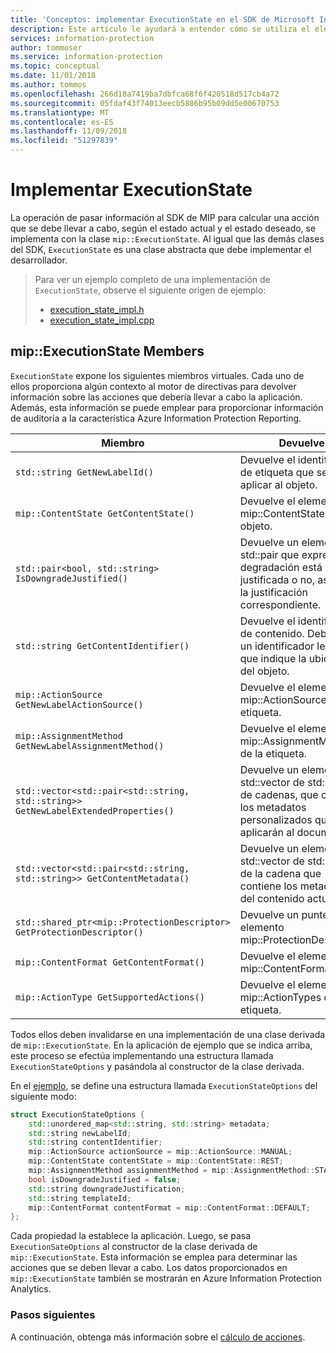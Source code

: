 ```yaml
---
title: 'Conceptos: implementar ExecutionState en el SDK de Microsoft Information Protection'
description: Este artículo le ayudará a entender cómo se utiliza el elemento ExecutionState en el SDK de Microsoft Information Protection para calcular acciones y proporcionar detalles para el registro de auditoría.
services: information-protection
author: tommoser
ms.service: information-protection
ms.topic: conceptual
ms.date: 11/01/2018
ms.author: tommos
ms.openlocfilehash: 266d18a7419ba7dbfca68f6f420518d517cb4a72
ms.sourcegitcommit: 05fdaf43f74013eecb5886b95b09dd5e00670753
ms.translationtype: MT
ms.contentlocale: es-ES
ms.lasthandoff: 11/09/2018
ms.locfileid: "51297839"
---
```

# <a name="implement-executionstate"></a>Implementar ExecutionState

La operación de pasar información al SDK de MIP para calcular una acción que se debe llevar a cabo, según el estado actual y el estado deseado, se implementa con la clase `mip::ExecutionState`. Al igual que las demás clases del SDK, `ExecutionState` es una clase abstracta que debe implementar el desarrollador.

> Para ver un ejemplo completo de una implementación de `ExecutionState`, observe el siguiente origen de ejemplo:
>
> * [execution_state_impl.h](https://github.com/Azure-Samples/mipsdk-policyapi-cpp-sample-basic/blob/master/mipsdk-policyapi-cpp-sample-basic/execution_state_impl.h)
> * [execution_state_impl.cpp](https://github.com/Azure-Samples/mipsdk-policyapi-cpp-sample-basic/blob/master/mipsdk-policyapi-cpp-sample-basic/execution_state_impl.cpp)

## <a name="mipexecutionstate-members"></a>mip::ExecutionState Members

`ExecutionState` expone los siguientes miembros virtuales. Cada uno de ellos proporciona algún contexto al motor de directivas para devolver información sobre las acciones que debería llevar a cabo la aplicación. Además, esta información se puede emplear para proporcionar información de auditoría a la característica Azure Information Protection Reporting.


| Miembro                                                                           | Devuelve                                                                                                              |
|----------------------------------------------------------------------------------|----------------------------------------------------------------------------------------------------------------------|
| `std::string GetNewLabelId()`                                                      | Devuelve el identificador de etiqueta que se va a aplicar al objeto.                                                                    |
| `mip::ContentState GetContentState()`                                              | Devuelve el elemento mip::ContentState del objeto.                                                                         |
| `std::pair<bool, std::string> IsDowngradeJustified()`                              | Devuelve un elemento a std::pair que expresa si la degradación está justificada o no, así como la justificación correspondiente.                                 |
| `std::string GetContentIdentifier()`                                               | Devuelve el identificador de contenido. Debe ser un identificador legible que indique la ubicación del objeto.   |
| `mip::ActionSource GetNewLabelActionSource()`                                      | Devuelve el elemento mip::ActionSource de la etiqueta.                                                                          |
| `mip::AssignmentMethod GetNewLabelAssignmentMethod()`                              | Devuelve el elemento mip::AssignmentMethod de la etiqueta.                                                                        |
| `std::vector<std::pair<std::string, std::string>> GetNewLabelExtendedProperties()` | Devuelve un elemento std::vector de std::pairs de cadenas, que contiene los metadatos personalizados que se aplicarán al documento. |
| `std::vector<std::pair<std::string, std::string>> GetContentMetadata()`            | Devuelve un elemento std::vector de std::pairs de la cadena que contiene los metadatos del contenido actual.                               |
| `std::shared_ptr<mip::ProtectionDescriptor> GetProtectionDescriptor()`           | Devuelve un puntero a un elemento mip::ProtectionDescriptor.                                                                     |
| `mip::ContentFormat GetContentFormat()`                                            | Devuelve el elemento mip::ContentFormat.                                                                                           |
| `mip::ActionType GetSupportedActions()`                                           | Devuelve el elemento mip::ActionTypes de la etiqueta.                                                                              |

Todos ellos deben invalidarse en una implementación de una clase derivada de `mip::ExecutionState`. En la aplicación de ejemplo que se indica arriba, este proceso se efectúa implementando una estructura llamada `ExecutionStateOptions` y pasándola al constructor de la clase derivada.

En el [ejemplo](https://github.com/Azure-Samples/mipsdk-policyapi-cpp-sample-basic/blob/master/mipsdk-policyapi-cpp-sample-basic/execution_state_impl.h), se define una estructura llamada `ExecutionStateOptions` del siguiente modo:

```cpp
struct ExecutionStateOptions {
    std::unordered_map<std::string, std::string> metadata;
    std::string newLabelId;
    std::string contentIdentifier;
    mip::ActionSource actionSource = mip::ActionSource::MANUAL;
    mip::ContentState contentState = mip::ContentState::REST;
    mip::AssignmentMethod assignmentMethod = mip::AssignmentMethod::STANDARD;
    bool isDowngradeJustified = false;
    std::string downgradeJustification;
    std::string templateId;
    mip::ContentFormat contentFormat = mip::ContentFormat::DEFAULT;
};
```

Cada propiedad la establece la aplicación. Luego, se pasa `ExecutionSateOptions` al constructor de la clase derivada de `mip::ExecutionState`. Esta información se emplea para determinar las acciones que se deben llevar a cabo. Los datos proporcionados en `mip::ExecutionState` también se mostrarán en Azure Information Protection Analytics.

### <a name="next-steps"></a>Pasos siguientes

A continuación, obtenga más información sobre el [cálculo de acciones](concept-auditing-policy-computeactions-cpp.md).
